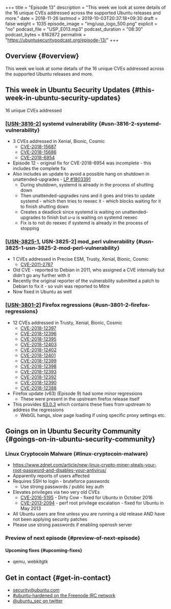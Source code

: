 +++
title = "Episode 13"
description = "This week we look at some details of the 16 unique CVEs addressed across the supported Ubuntu releases and more."
date = 2018-11-26
lastmod = 2019-10-03T20:37:18+09:30
draft = false
weight = 1035
episode_image = "img/usp_logo_500.png"
explicit = "no"
podcast_file = "USP_E013.mp3"
podcast_duration = "08:30"
podcast_bytes = 8162872
permalink = "https://ubuntusecuritypodcast.org/episode-13/"
+++

## Overview {#overview}

This week we look at some details of the 16 unique CVEs addressed across the supported Ubuntu releases and more.


## This week in Ubuntu Security Updates {#this-week-in-ubuntu-security-updates}

16 unique CVEs addressed


### [[USN-3816-2](https://usn.ubuntu.com/3816-2/)] systemd vulnerability {#usn-3816-2-systemd-vulnerability}

-   3 CVEs addressed in Xenial, Bionic, Cosmic
    -   [CVE-2018-15687](https://people.canonical.com/~ubuntu-security/cve/CVE-2018-15687)
    -   [CVE-2018-15686](https://people.canonical.com/~ubuntu-security/cve/CVE-2018-15686)
    -   [CVE-2018-6954](https://people.canonical.com/~ubuntu-security/cve/CVE-2018-6954)
-   Episode 12 - original fix for CVE-2018-6954 was incomplete - this includes the complete fix
-   Also includes an update to avoid a possible hang on shutdown in unattended-upgrades - [LP #1803391](https://bugs.launchpad.net/bugs/1803391)
    -   During shutdown, systemd is already in the process of shutting down
    -   Then unattended-upgrades runs and it goes and tries to update systemd - which then tries to reexec it - which blocks waiting for it to finish shutting down
    -   Creates a deadlock since systemd is waiting on unattended-upgrades to finish but u-u is waiting on systemd reexec
    -   Fix is to not do reexec if systemd is already in the process of stopping


### [[USN-3825-1](https://usn.ubuntu.com/3825-1/), USN-3825-2] mod\_perl vulnerability {#usn-3825-1-usn-3825-2-mod-perl-vulnerability}

-   1 CVEs addressed in Precise ESM, Trusty, Xenial, Bionic, Cosmic
    -   [CVE-2011-2767](https://people.canonical.com/~ubuntu-security/cve/CVE-2011-2767)
-   Old CVE - reported to Debian in 2011, who assigned a CVE internally but didn't go any further with it
-   Recently the original reporter of the vulnerability submitted a patch to Debian to fix it - so vuln was reported to Mitre
-   Now fixed in Ubuntu as well


### [[USN-3801-2](https://usn.ubuntu.com/3801-2/)] Firefox regressions {#usn-3801-2-firefox-regressions}

-   12 CVEs addressed in Trusty, Xenial, Bionic, Cosmic
    -   [CVE-2018-12397](https://people.canonical.com/~ubuntu-security/cve/CVE-2018-12397)
    -   [CVE-2018-12396](https://people.canonical.com/~ubuntu-security/cve/CVE-2018-12396)
    -   [CVE-2018-12395](https://people.canonical.com/~ubuntu-security/cve/CVE-2018-12395)
    -   [CVE-2018-12403](https://people.canonical.com/~ubuntu-security/cve/CVE-2018-12403)
    -   [CVE-2018-12402](https://people.canonical.com/~ubuntu-security/cve/CVE-2018-12402)
    -   [CVE-2018-12401](https://people.canonical.com/~ubuntu-security/cve/CVE-2018-12401)
    -   [CVE-2018-12399](https://people.canonical.com/~ubuntu-security/cve/CVE-2018-12399)
    -   [CVE-2018-12398](https://people.canonical.com/~ubuntu-security/cve/CVE-2018-12398)
    -   [CVE-2018-12393](https://people.canonical.com/~ubuntu-security/cve/CVE-2018-12393)
    -   [CVE-2018-12392](https://people.canonical.com/~ubuntu-security/cve/CVE-2018-12392)
    -   [CVE-2018-12390](https://people.canonical.com/~ubuntu-security/cve/CVE-2018-12390)
    -   [CVE-2018-12388](https://people.canonical.com/~ubuntu-security/cve/CVE-2018-12388)
-   Firefox update (v63) (Episode 9) had some minor regressions
    -   These were present in the upstream firefox release itself
-   This provides [63.0.3](https://www.mozilla.org/en-US/firefox/63.0.3/releasenotes/) which contains these fixes from upstream to address the regressions
    -   WebGL hangs, slow page loading if using specific proxy settings etc.


## Goings on in Ubuntu Security Community {#goings-on-in-ubuntu-security-community}


### Linux Cryptocoin Malware {#linux-cryptocoin-malware}

-   <https://www.zdnet.com/article/new-linux-crypto-miner-steals-your-root-password-and-disables-your-antivirus/>
-   Apparently reports of users affected
-   Requires SSH to login - bruteforce passwords
    -   Use strong passwords / public key auth
-   Elevates privileges via two very old CVEs
    -   [CVE-2016-5195](https://people.canonical.com/~ubuntu-security/cve/CVE-2016-5195) - Dirty Cow - fixed for Ubuntu in October 2016
    -   [CVE-2013-2094](https://people.canonical.com/~ubuntu-security/cve/CVE-2013-2094) - perf root privilege escalation - fixed for Ubuntu in May 2013
-   All Ubuntu users are fine unless you are running a old release AND have not been applying security patches
-   Please use strong passwords if enabling openssh server


### Preview of next episode {#preview-of-next-episode}


#### Upcoming fixes {#upcoming-fixes}

-   qemu, webkitgtk


## Get in contact {#get-in-contact}

-   [security@ubuntu.com](mailto:security@ubuntu.com)
-   [#ubuntu-hardened on the Freenode IRC network](http://webchat.freenode.net/#ubuntu-hardened)
-   [@ubuntu\_sec on twitter](https://twitter.com/ubuntu%5Fsec)